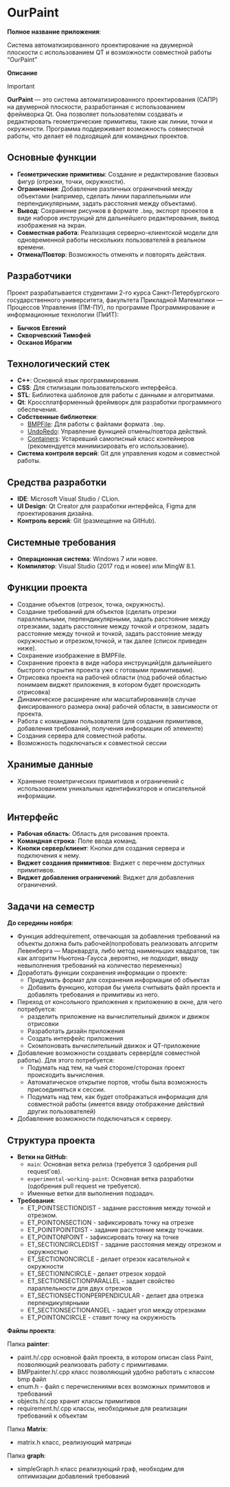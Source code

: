 # OurPaint

**Полное название приложения**:

Система автоматизированного проектирование на двумерной плоскости с использованием QT и возможности совместной работы “OurPaint”

**Описание**
> [!IMPORTANT]
> **OurPaint** — это система автоматизированного проектирования (САПР) на двумерной плоскости, разработанная с использованием фреймворка Qt. Она позволяет пользователям создавать и редактировать геометрические примитивы, такие как линии, точки и окружности. Программа поддерживает возможность совместной работы, что делает её подходящей для командных проектов.
## Основные функции
- **Геометрические примитивы**: Создание и редактирование базовых фигур (отрезки, точки, окружности).
- **Ограничения**: Добавление различных ограничений между объектами (например, сделать линии параллельными или перпендикулярными, задать расстояния между объектами).
- **Вывод**: Сохранение рисунков в формате `.bmp`, экспорт проектов в виде наборов инструкций для дальнейшего редактирования, вывод изображения на экран.
- **Совместная работа**: Реализация серверно-клиентской модели для одновременной работы нескольких пользователей в реальном времени.
- **Отмена/Повтор**: Возможность отменять и повторять действия.

## Разработчики
Проект разрабатывается студентами 2-го курса Санкт-Петербургского государственного университета, факультета Прикладной Математики — Процессов Управления (ПМ-ПУ), по программе Программирование и информационные технологии (ПиИТ):
- **Бычков Евгений**
- **Скворчевский Тимофей**
- **Осканов Ибрагим**

## Технологический стек
- **C++**: Основной язык программирования.
- **CSS**: Для стилизации пользовательского интерфейса.
- **STL**: Библиотека шаблонов для работы с данными и алгоритмами.
- **Qt**: Кроссплатформенный фреймворк для разработки программного обеспечения.
- **Собственные библиотеки**:
  - [BMPFile](https://github.com/SashaErkhov/BMPfile): Для работы с файлами формата `.bmp`.
  - [UndoRedo](https://github.com/Ardrass2/UndoRedo): Управление функцией отмены/повтора действий.
  - [Containers](https://github.com/SashaErkhov/Containers): Устаревший самописный класс контейнеров (рекомендуется минимизировать его использование).
- **Система контроля версий**: Git для управления кодом и совместной работы.

## Средства разработки
- **IDE**: Microsoft Visual Studio / CLion.
- **UI Design**: Qt Creator для разработки интерфейса, Figma для проектирования дизайна.
- **Контроль версий**: Git (размещение на GitHub).

## Системные требования
- **Операционная система**: Windows 7 или новее.
- **Компилятор**: Visual Studio (2017 год и новее) или MingW 8.1.

## Функции проекта
- Создание объектов (отрезок, точка, окружность).
- Создание требований для объектов (сделать отрезки параллельными, перпендикулярными, задать расстояние между отрезками, задать расстояние между точкой и отрезком, задать расстояние между точкой и точкой, задать расстояние между окружностью и отрезком,точкой, и так далее (список приведен ниже).
- Сохранение изображение в BMPFile.
- Сохранение проекта в виде набора инструкций(для дальнейшего быстрого открытия проекта уже с готовыми примитивами).
- Отрисовка проекта на рабочей области (под рабочей областью понимаем виджет приложения, в котором будет происходить отрисовка)
- Динамическое расширение или масштабирования(в случае фиксированного размера окна) рабочей области, в зависимости от проекта.
- Работа с командами пользователя (для создания примитивов, добавления требований, получения информации об элементе)
- Создания сервера для совместной работы.
- Возможность подключаться к совместной сессии

## Хранимые данные
- Хранение геометрических примитивов и ограничений с использованием уникальных идентификаторов и описательной информации.

## Интерфейс
- **Рабочая область**: Область для рисования проекта.
- **Командная строка**: Поле ввода команд.
- **Кнопки сервер/клиент**: Кнопки для создания сервера и подключения к нему.
- **Виджет создания примитивов**: Виджет с перечнем доступных примитивов.
- **Виджет добавления ограничений**: Виджет для добавления ограничений.

## Задачи на семестр
**До середины ноября**:
 - Функция addrequirement, отвечающая за добавления требований на объекты должна быть рабочей(попробовать реализовать алгоритм Левенберга — Марквардта, либо метод наименьших квадратов, так как алгоритм Ньютона-Гаусса ,вероятно, не подходит, ввиду невыполнения требований на количество переменных)
 - Доработать функции сохранения информации о проекте:
   - Придумать формат для сохранения информации об объектах
   - Добавить функцию, которая бы умела считывать файл проекта и добавлять требования и примитивы из него.
 - Переход от консольного приложения к приложению в окне, для чего потребуется:
   - разделить приложение на вычислительный движок и движок отрисовки
   - Разработать дизайн приложения
   - Создать интерфейс приложения
   - Скомпоновать вычислительный движок и QT-приложение
 - Добавление возможности создавать сервер(для совместной работы). Для этого потребуется:
   - Подумать над тем, на чьей стороне/сторонах проект происходить вычисления.
   - Автоматическое открытие портов, чтобы была возможность присоединяться к сессии.
   - Подумать над тем, как будет отображаться информация для совместной работы (имеется ввиду отображение действий других пользователей)
 - Добавление возможности подключаться к серверу.

## Структура проекта
- **Ветки на GitHub**:
  - `main`: Основная ветка релиза (требуется 3 одобрения pull request'ов).
  - `experimental-working-paint`: Основная ветка разработки (одобрения pull request не требуется).
  - Именные ветки для выполнения подзадач.
- **Требования**:
  - ET_POINTSECTIONDIST - задание расстояния между точкой и отрезком.
  - ET_POINTONSECTION - зафиксировать точку на отрезке
  - ET_POINTPOINTDIST - задание расстояние между точками.
  - ET_POINTONPOINT - зафиксировать точку на точке
  - ET_SECTIONCIRCLEDIST - задание расстояния между отрезком и окружностью
  - ET_SECTIONONCIRCLE - делает отрезок касательной к окружности
  - ET_SECTIONINCIRCLE - делает отрезок хордой
  - ET_SECTIONSECTIONPARALLEL - задает свойство параллельности для двух отрезков
  - ET_SECTIONSECTIONPERPENDICULAR - делает два отрезка перпендикулярными
  - ET_SECTIONSECTIONANGEL - задает угол между отрезками
  - ET_POINTONCIRCLE - ставит точку на окружность

 **Файлы проекта**:
 
Папка **painter**:

  - paint.h/.cpp основной файл проекта, в котором описан class Paint, позволяющий реализовать работу с примитивами.
  - BMPpainter.h/.cpp класс позволяющий удобно работать с классом bmp файл
  - enum.h - файл с перечислениями всех возможных примитовов и требований
  - objects.h/.cpp хранит классы примитивов
  - requirement.h/.cpp классы, необходимые для реализации требований к объектам

Папка **Matrix**:

  - matrix.h класс, реализующий матрицы

Папка **graph**:

  - simpleGraph.h класс реализующий граф, необходим для оптимизации добавлений требований
